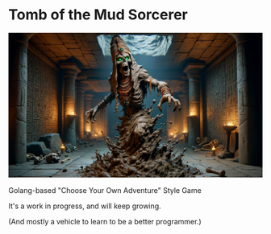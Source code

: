 Tomb of the Mud Sorcerer
========================

![An undead sorcerer rises from the mud to protext its tomb!](img/totms.png "Tomb of the Mud Sorcerer")

Golang-based "Choose Your Own Adventure" Style Game

It's a work in progress, and will keep growing.

(And mostly a vehicle to learn to be a better programmer.)

